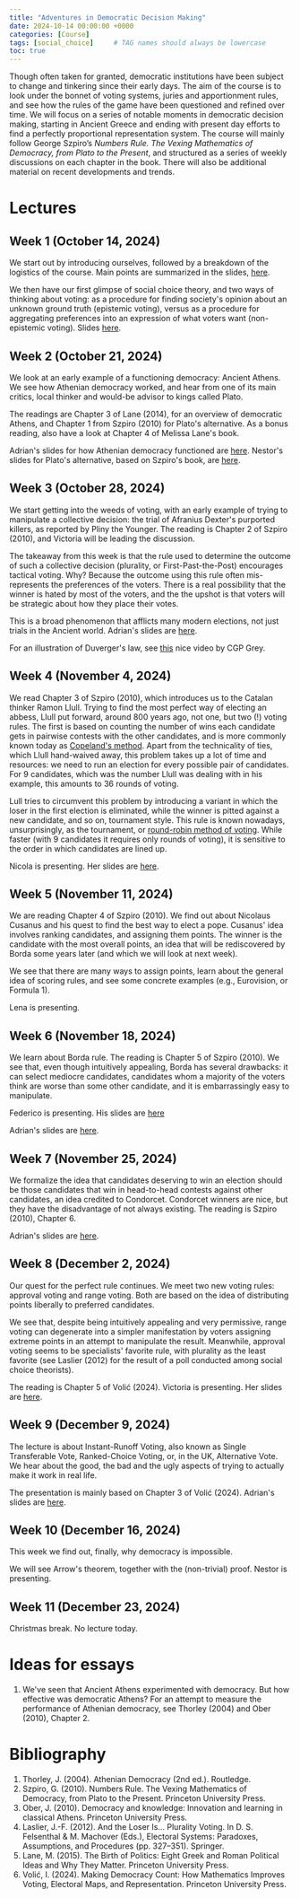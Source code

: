 ```yaml
---
title: "Adventures in Democratic Decision Making"
date: 2024-10-14 00:00:00 +0000
categories: [Course]
tags: [social_choice]     # TAG names should always be lowercase
toc: true
---
```


Though often taken for granted, democratic institutions have been subject to change and tinkering since their early days. 
The aim of the course is to look under the bonnet of voting systems, juries and apportionment rules, 
and see how the rules of the game have been questioned and refined over time. 
We will focus on a series of notable moments in democratic decision making, 
starting in Ancient Greece and ending with present day efforts to find a perfectly proportional representation system. 
The course will mainly follow George Szpiro’s *Numbers Rule. The Vexing Mathematics of Democracy, from Plato to the Present*, 
and structured as a series of weekly discussions on each chapter in the book. 
There will also be additional material on recent developments and trends.


# Lectures

## Week 1 (October 14, 2024)
We start out by introducing ourselves, followed by a breakdown of the logistics of the course. 
Main points are summarized in the slides,
[here](/content/teaching/2024-ws-adventures/01-01-logistics.pdf).

We then have our first glimpse of social choice theory,
and two ways of thinking about voting: 
as a procedure for finding society's opinion about an unknown ground truth (epistemic voting), 
versus as a procedure for aggregating preferences into an expression of what voters want (non-epistemic voting).
Slides [here](/content/teaching/2024-ws-adventures/01-02-voting-epistemic-nonepistemic.pdf).


## Week 2 (October 21, 2024)
We look at an early example of a functioning democracy: Ancient Athens.
We see how Athenian democracy worked, and hear from one of its main critics, 
local thinker and would-be advisor to kings called Plato.

The readings are Chapter 3 of Lane (2014), for an overview of democratic Athens, 
and Chapter 1 from Szpiro (2010) for Plato's alternative.
As a bonus reading, also have a look at Chapter 4 of Melissa Lane's book.

Adrian's slides for how Athenian democracy functioned are 
[here](/content/teaching/2024-ws-adventures/02-01-athenian-democracy.pdf).
Nestor's slides for Plato's alternative, based on Szpiro's book, are 
[here](/content/teaching/2024-ws-adventures/02-02-nestor-antidemocrat.pdf).


## Week 3 (October 28, 2024)
We start getting into the weeds of voting, with an early example of trying 
to manipulate a collective decision: the trial of Afranius Dexter's purported killers, 
as reported by Pliny the Younger. 
The reading is Chapter 2 of Szpiro (2010), and Victoria will be leading the discussion.

The takeaway from this week is that the rule used to determine the outcome of such a collective decision
(plurality, or First-Past-the-Post) encourages tactical voting. Why? Because the outcome using this rule
often mis-represents the preferences of the voters. There is a real possibility that the winner is hated
by most of the voters, and the the upshot is that voters will be strategic about how they place their votes.

This is a broad phenomenon that afflicts many modern elections, not just trials in the Ancient world.
Adrian's slides are
[here](/content/teaching/2024-ws-adventures/03-02-plurality-and-its-discontents.pdf).

For an illustration of Duverger's law, see [this](https://www.youtube.com/watch?v=s7tWHJfhiyo) nice video
by CGP Grey.

## Week 4 (November 4, 2024)
We read Chapter 3 of Szpiro (2010), which introduces us to the Catalan thinker Ramon Llull.
Trying to find the most perfect way of electing an abbess, Llull put forward, around 800 years ago, 
not one, but two (!) voting rules.
The first is based on counting the number of wins each candidate gets in pairwise contests with the other candidates,
and is more commonly known today as [Copeland's method](https://en.wikipedia.org/wiki/Copeland%27s_method).
Apart from the technicality of ties, which Llull hand-waived away, this problem takes up a lot of time and resources:
we need to run an election for every possible pair of candidates. 
For 9 candidates, which was the number Llull was dealing with in his example, this amounts to 36 rounds of voting.

Lull tries to circumvent this problem by introducing a variant in which the 
loser in the first election is eliminated, while the winner is pitted against a new candidate, and so on, tournament style. 
This rule is known nowadays, unsurprisingly, as 
the tournament, or [round-robin method of voting](https://en.wikipedia.org/wiki/Round-robin_voting).
While faster (with 9 candidates it requires only rounds of voting), it is sensitive to the order in which candidates 
are lined up.

Nicola is presenting. Her slides are
[here](/content/teaching/2024-ws-adventures/04-01-nicola-the-mystic.pdf).

## Week 5 (November 11, 2024)
We are reading Chapter 4 of Szpiro (2010). 
We find out about Nicolaus Cusanus and his quest to find the best way to elect a pope.
Cusanus' idea involves ranking candidates, and assigning them points.
The winner is the candidate with the most overall points, an idea that will be rediscovered 
by Borda some years later (and which we will look at next week).

We see that there are many ways to assign points,
learn about the general idea of scoring rules, 
and see some concrete examples (e.g., Eurovision, or Formula 1).

Lena is presenting.

## Week 6 (November 18, 2024)
We learn about Borda rule. The reading is Chapter 5 of Szpiro (2010).
We see that, even though intuitively appealing, Borda has several drawbacks:
it can select mediocre candidates, candidates whom a majority of the voters think 
are worse than some other candidate, and it is embarrassingly easy to manipulate.

Federico is presenting. His slides are
[here](/content/teaching/2024-ws-adventures/06-01-federico-borda.pdf)

Adrian's slides are 
[here](/content/teaching/2024-ws-adventures/06-02-borda-rule.pdf).

## Week 7 (November 25, 2024)
We formalize the idea that candidates deserving to win an election should 
be those candidates that win in head-to-head contests against other candidates,
an idea credited to Condorcet.
Condorcet winners are nice, but they have the disadvantage of not always existing.
The reading is Szpiro (2010), Chapter 6.

Adrian's slides are 
[here](/content/teaching/2024-ws-adventures/07-01-condorcet-consistency.pdf).


## Week 8 (December 2, 2024)
Our quest for the perfect rule continues.
We meet two new voting rules: approval voting and range voting.
Both are based on the idea of distributing points liberally to preferred candidates. 

We see that, despite being intuitively appealing and very permissive, range voting 
can degenerate into a simpler manifestation by voters assigning extreme points 
in an attempt to manipulate the result.
Meanwhile, approval voting seems to be specialists' favorite rule, with plurality 
as the least favorite
(see Laslier (2012) for the result of a poll conducted among social choice theorists). 
 
The reading is Chapter 5 of Volić (2024).
Victoria is presenting.
Her slides are [here](/content/teaching/2024-ws-adventures/08-01-victoria-approval-range-voting.pdf).


## Week 9 (December 9, 2024)
The lecture is about Instant-Runoff Voting, also known as Single Transferable Vote,
Ranked-Choice Voting, or, in the UK, Alternative Vote.
We hear about the good, the bad and the ugly aspects of trying to actually make it work in real life.

The presentation is mainly based on Chapter 3 of Volić (2024).
Adrian's slides are
[here](/content/teaching/2024-ws-adventures/09-01-stv.pdf).


## Week 10 (December 16, 2024)
This week we find out, finally, why democracy is impossible.

We will see Arrow's theorem, together with the (non-trivial) proof.
Nestor is presenting.

## Week 11 (December 23, 2024)
Christmas break. No lecture today.

# Ideas for essays
1. We've seen that Ancient Athens experimented with democracy. But how effective was democratic Athens? For an attempt to measure the performance of Athenian democracy, see Thorley (2004) and Ober (2010), Chapter 2.

# Bibliography
1. Thorley, J. (2004). Athenian Democracy (2nd ed.). Routledge.
2. Szpiro, G. (2010). Numbers Rule. The Vexing Mathematics of Democracy, from Plato to the Present. Princeton University Press.
3. Ober, J. (2010). Democracy and knowledge: Innovation and learning in classical Athens. Princeton University Press.
4. Laslier, J.-F. (2012). And the Loser Is... Plurality Voting. In D. S. Felsenthal & M. Machover (Eds.), Electoral Systems: Paradoxes, Assumptions, and Procedures (pp. 327–351). Springer.
5. Lane, M. (2015). The Birth of Politics: Eight Greek and Roman Political Ideas and Why They Matter. Princeton University Press.
6. Volić, I. (2024). Making Democracy Count: How Mathematics Improves Voting, Electoral Maps, and Representation. Princeton University Press.
